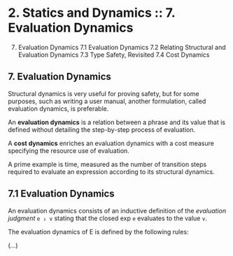 # 2. Statics and Dynamics :: 7. Evaluation Dynamics

7. Evaluation Dynamics
  7.1 Evaluation Dynamics
  7.2 Relating Structural and Evaluation Dynamics
  7.3 Type Safety, Revisited
  7.4 Cost Dynamics

## 7. Evaluation Dynamics

Structural dynamics is very useful for proving safety, but for some purposes, such as writing a user manual, another formulation, called evaluation dynamics, is preferable.

An **evaluation dynamics** is a relation between a phrase and its value that is defined without detailing the step-by-step process of evaluation.

A **cost dynamics** enriches an evaluation dynamics with a cost measure specifying the resource use of evaluation.

A prime example is time, measured as the number of transition steps required to evaluate an expression according to its structural dynamics.

## 7.1 Evaluation Dynamics

An evaluation dynamics consists of an inductive definition of the *evaluation judgment* `e ⇓ v` stating that the closed exp `e` evaluates to the value `v`.

The evaluation dynamics of E is defined by the following rules:

(...)
